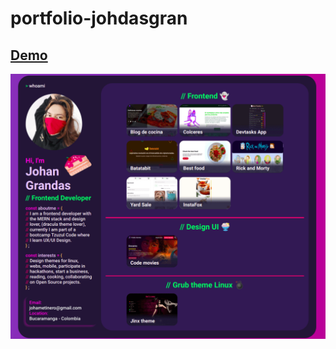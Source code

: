 # portfolio-johdasgran


## [Demo](https://johdasgran.github.io/portfolio-johdasgran/)

![Me](./assets/images/portfolio.png)